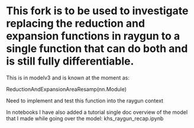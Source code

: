# This fork is to be used to investigate replacing the reduction and expansion functions in raygun to a single function that can do both and is still fully differentiable. 

This is in modelv3 and is known at the moment as: 

ReductionAndExpansionAreaResamp(nn.Module)

Need to implement and test this function into the raygun context

In notebooks I have also added a tutorial single doc overview of the model that I made while going over the model: khs_raygun_recap.ipynb


